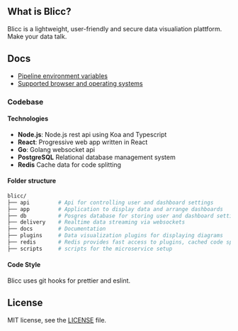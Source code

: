 ## What is Blicc?

Blicc is a lightweight, user-friendly and secure data visualiation plattform. Make your data talk.

## Docs

- [Pipeline environment variables](docs/pipeline_setup.md)
- [Supported browser and operating systems](docs/supported.md)

### Codebase

#### Technologies

- **Node.js**: Node.js rest api using Koa and Typescript
- **React**: Progressive web app written in React
- **Go**: Golang websocket api
- **PostgreSQL** Relational database management system
- **Redis** Cache data for code splitting

#### Folder structure

```bash
blicc/
├── api         # Api for controlling user and dashboard settings
├── app         # Application to display data and arrange dashboards
├── db          # Posgres database for storing user and dashboard settings
├── delivery    # Realtime data streaming via websockets
├── docs        # Documentation
├── plugins     # Data visualization plugins for displaying diagrams
├── redis       # Redis provides fast access to plugins, cached code splitting
├── scripts     # scripts for the microservice setup
```

#### Code Style

Blicc uses git hooks for prettier and eslint.

## License

MIT license, see the [LICENSE](./LICENSE) file.
